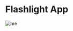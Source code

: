 # Flashlight App

![me](https://github.com/MetalNomad78/flashlight_app/assets/88272018/ee1c2b92-2ba9-43a4-b382-96f2a7afa8f6)

